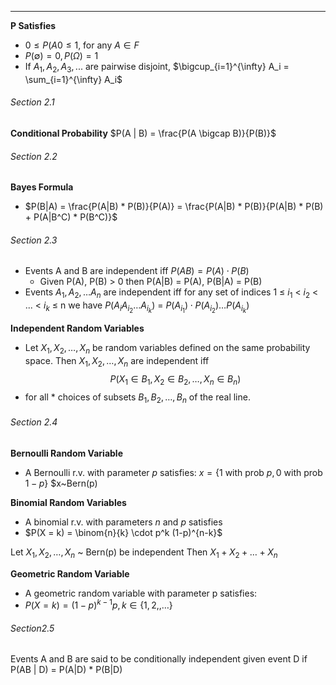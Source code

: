 ***
**P Satisfies**
* $0 \le P(A0 \le 1$, for any $A \in F$ 
* $P(\emptyset) = 0, P(\Omega) = 1$
* If $A_1, A_2, A_3, ...$ are pairwise disjoint, $\bigcup_{i=1}^{\infty} A_i = \sum_{i=1}^{\infty} A_i$

###### Section 2.1
**Conditional Probability**
$P(A | B) = \frac{P(A \bigcap B)}{P(B)}$

###### Section 2.2
**Bayes Formula**
* $P(B|A) = \frac{P(A|B) * P(B)}{P(A)} = \frac{P(A|B) * P(B)}{P(A|B) * P(B) + P(A|B^C) * P(B^C)}$

###### Section 2.3
* Events A and B are independent iff $P(AB) = P(A) \cdot P(B)$
	* Given P(A), P(B) $\gt$ 0 then P(A|B) = P(A), P(B|A) = P(B)
* Events $A_1, A_2, \dots A_n$ are independent iff for any set of indices 1 ≤ $i_1$ < $i_2$ < ... < $i_k$ ≤ n we have $P(A_i A_{i_2} \dots A_{i_k})$ = ${P(A_{i_1}) \cdot P(A_{i_2}) \dots P(A_{i_k})}$

**Independent Random Variables**
* Let $X_1, X_2, \dots, X_n$ be random variables defined on the same probability space. Then $X_1, X_2, \dots, X_n$ are independent iff $$P(X_1 \in B_1, X_2 \in B_2,\dots, X_n \in B_n)$$
* for all * choices of subsets $B_1, B_2, \dots, B_n$ of the real line.

###### Section 2.4
**Bernoulli Random Variable**
* A Bernoulli r.v. with parameter $p$ satisfies:
$x = \{1$ with prob $p, 0$ with prob $1-p\}$
$x~Bern(p)

**Binomial Random Variables**
* A binomial r.v. with parameters $n$ and $p$ satisfies
* $P(X = k) = \binom{n}{k} \cdot p^k (1-p)^{n-k}$

 Let $X_1, X_2, \dots, X_n$ ~ Bern(p) be independent
 Then $X_1 + X_2 + \dots +X_n$ 

**Geometric Random Variable**
* A geometric random variable with parameter p satisfies:
* $P(X = k) = (1-p)^{k-1}p, k \in \{1, 2,, \dots\}$


###### Section2.5
Events A and B are said to be conditionally independent given event D if P(AB | D) = P(A|D) * P(B|D)